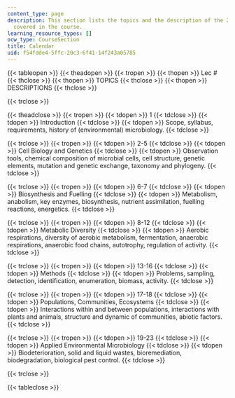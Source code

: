 ```yaml
---
content_type: page
description: This section lists the topics and the description of the 23 lectures
  covered in the course.
learning_resource_types: []
ocw_type: CourseSection
title: Calendar
uid: f54fdde4-5ffc-20c3-6f41-14f243a05785
---
```


{{< tableopen >}}
{{< theadopen >}}
{{< tropen >}}
{{< thopen >}}
Lec #
{{< thclose >}}
{{< thopen >}}
TOPICS
{{< thclose >}}
{{< thopen >}}
DESCRIPTIONS
{{< thclose >}}

{{< trclose >}}

{{< theadclose >}}
{{< tropen >}}
{{< tdopen >}}
1
{{< tdclose >}}
{{< tdopen >}}
Introduction
{{< tdclose >}}
{{< tdopen >}}
Scope, syllabus, requirements, history of (environmental) microbiology.
{{< tdclose >}}

{{< trclose >}}
{{< tropen >}}
{{< tdopen >}}
2-5
{{< tdclose >}}
{{< tdopen >}}
Cell Biology and Genetics
{{< tdclose >}}
{{< tdopen >}}
Observation tools, chemical composition of microbial cells, cell structure, genetic elements, mutation and genetic exchange, taxonomy and phylogeny.
{{< tdclose >}}

{{< trclose >}}
{{< tropen >}}
{{< tdopen >}}
6-7
{{< tdclose >}}
{{< tdopen >}}
Biosynthesis and Fuelling
{{< tdclose >}}
{{< tdopen >}}
Metabolism, anabolism, key enzymes, biosynthesis, nutrient assimilation, fuelling reactions, energetics.
{{< tdclose >}}

{{< trclose >}}
{{< tropen >}}
{{< tdopen >}}
8-12
{{< tdclose >}}
{{< tdopen >}}
Metabolic Diversity
{{< tdclose >}}
{{< tdopen >}}
Aerobic respirations, diversity of aerobic metabolism, fermentation, anaerobic respirations, anaerobic food chains, autotrophy, regulation of activity.
{{< tdclose >}}

{{< trclose >}}
{{< tropen >}}
{{< tdopen >}}
13-16
{{< tdclose >}}
{{< tdopen >}}
Methods
{{< tdclose >}}
{{< tdopen >}}
Problems, sampling, detection, identification, enumeration, biomass, activity.
{{< tdclose >}}

{{< trclose >}}
{{< tropen >}}
{{< tdopen >}}
17-18
{{< tdclose >}}
{{< tdopen >}}
Populations, Communities, Ecosystems
{{< tdclose >}}
{{< tdopen >}}
Interactions within and between populations, interactions with plants and animals, structure and dynamic of communities, abiotic factors.
{{< tdclose >}}

{{< trclose >}}
{{< tropen >}}
{{< tdopen >}}
19-23
{{< tdclose >}}
{{< tdopen >}}
Applied Environmental Microbiology
{{< tdclose >}}
{{< tdopen >}}
Biodeterioration, solid and liquid wastes, bioremediation, biodegradation, biological pest control.
{{< tdclose >}}

{{< trclose >}}

{{< tableclose >}}